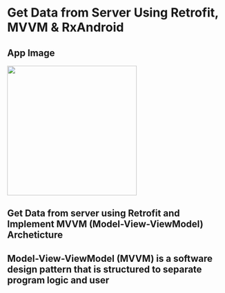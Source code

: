 # Get Data from Server Using Retrofit, MVVM & RxAndroid

## **App Image**
<img src="https://m7madmagdy.github.io/pages/book.png" width="300px">
<br/>

## Get Data from server using Retrofit and Implement MVVM (Model-View-ViewModel) Archeticture
## Model-View-ViewModel (MVVM) is a software design pattern that is structured to separate program logic and user
